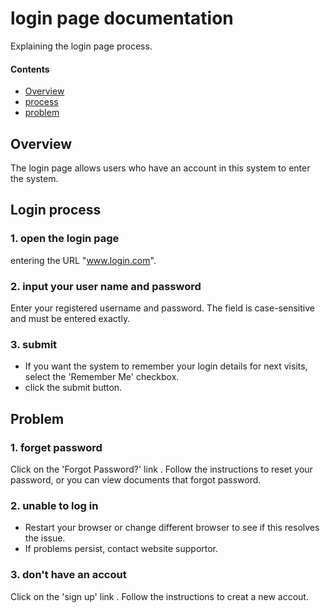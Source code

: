 # login page documentation

Explaining the login page process.
#### Contents

- [Overview](#1-overview)
- [process](#2-process)
- [problem](#3-problem)

##  Overview

The login page allows users who have an account in this system to enter the system. 
##  Login process
### 1. open the login page
 entering the URL "www.login.com".
### 2. input your user name and password
Enter your registered username and password. The field is case-sensitive and must be entered exactly. 
### 3. submit 
*  If you want the system to remember your login details for next visits, select the 'Remember Me' checkbox.
* click the submit button. 

## Problem
### 1. forget password
Click on the 'Forgot Password?' link . Follow the instructions to reset your password, or you can view documents that forgot password.
### 2. unable to log in
* Restart your browser or change different browser  to see if this resolves the issue.
* If problems persist, contact website supportor.
### 3. don't have an accout
Click on the 'sign up' link . Follow the instructions to creat a new accout.